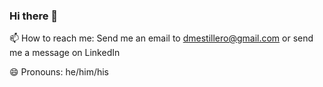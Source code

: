### Hi there 👋

📫 How to reach me: Send me an email to dmestillero@gmail.com or send me a message on LinkedIn

😄 Pronouns: he/him/his
